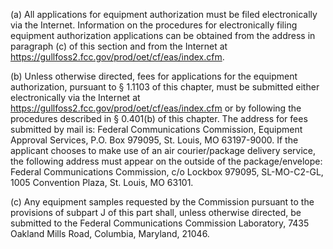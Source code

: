 (a) All applications for equipment authorization must be filed electronically via the Internet. Information on the procedures for electronically filing equipment authorization applications can be obtained from the address in paragraph (c) of this section and from the Internet at https://gullfoss2.fcc.gov/prod/oet/cf/eas/index.cfm.
                                    

(b) Unless otherwise directed, fees for applications for the equipment authorization, pursuant to § 1.1103 of this chapter, must be submitted either electronically via the Internet at https://gullfoss2.fcc.gov/prod/oet/cf/eas/index.cfm or by following the procedures described in § 0.401(b) of this chapter. The address for fees submitted by mail is: Federal Communications Commission, Equipment Approval Services, P.O. Box 979095, St. Louis, MO 63197-9000. If the applicant chooses to make use of an air courier/package delivery service, the following address must appear on the outside of the package/envelope: Federal Communications Commission, c/o Lockbox 979095, SL-MO-C2-GL, 1005 Convention Plaza, St. Louis, MO 63101.

(c) Any equipment samples requested by the Commission pursuant to the provisions of subpart J of this part shall, unless otherwise directed, be submitted to the Federal Communications Commission Laboratory, 7435 Oakland Mills Road, Columbia, Maryland, 21046.

